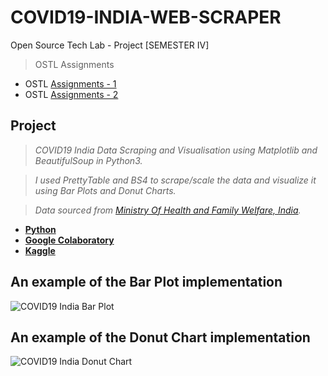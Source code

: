 # COVID19-INDIA-WEB-SCRAPER
 Open Source Tech Lab - Project [SEMESTER IV]
  
 >OSTL Assignments
 
 - OSTL [Assignments - 1](https://github.com/Amey-Thakur/COVID19-INDIA-WEB-SCRAPER/blob/main/OSTL%20Assignments/OSTL_Assignment-1.pdf)
 - OSTL [Assignments - 2](https://github.com/Amey-Thakur/COVID19-INDIA-WEB-SCRAPER/blob/main/OSTL%20Assignments/OSTL_Assignment-2.pdf)


## Project
 
 >_COVID19 India Data Scraping and Visualisation using Matplotlib and BeautifulSoup in Python3._
 
 >_I used PrettyTable and BS4 to scrape/scale the data and visualize it using Bar Plots and Donut Charts._
 
 >_Data sourced from [Ministry Of Health and Family Welfare, India](https://www.mohfw.gov.in)._

 - **[Python](https://github.com/Amey-Thakur/COVID19-INDIA-WEB-SCRAPER/blob/main/Covid19_Web_Scraper.py)**
 - **[Google Colaboratory](https://github.com/Amey-Thakur/COVID19-INDIA-WEB-SCRAPER/blob/main/Covid19_Web_Scraper.ipynb)**
 - **[Kaggle](https://www.kaggle.com/ameythakur20/covid19-web-scraper)**

## An example of the Bar Plot implementation

![COVID19 India Bar Plot](https://user-images.githubusercontent.com/54937357/152668618-5c6e27ab-01ed-47ef-b531-9311d2cd94e0.jpg)

## An example of the Donut Chart implementation

![COVID19 India Donut Chart](https://user-images.githubusercontent.com/54937357/152668640-f2e54233-3e51-4381-b2d1-5e96f47a6203.jpg)


